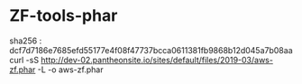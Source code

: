 # ZF-tools-phar

sha256 : dcf7d7186e7685efd55177e4f08f47737bcca0611381fb9868b12d045a7b08aa <br/>
curl -sS http://dev-02.pantheonsite.io/sites/default/files/2019-03/aws-zf.phar -L -o aws-zf.phar
